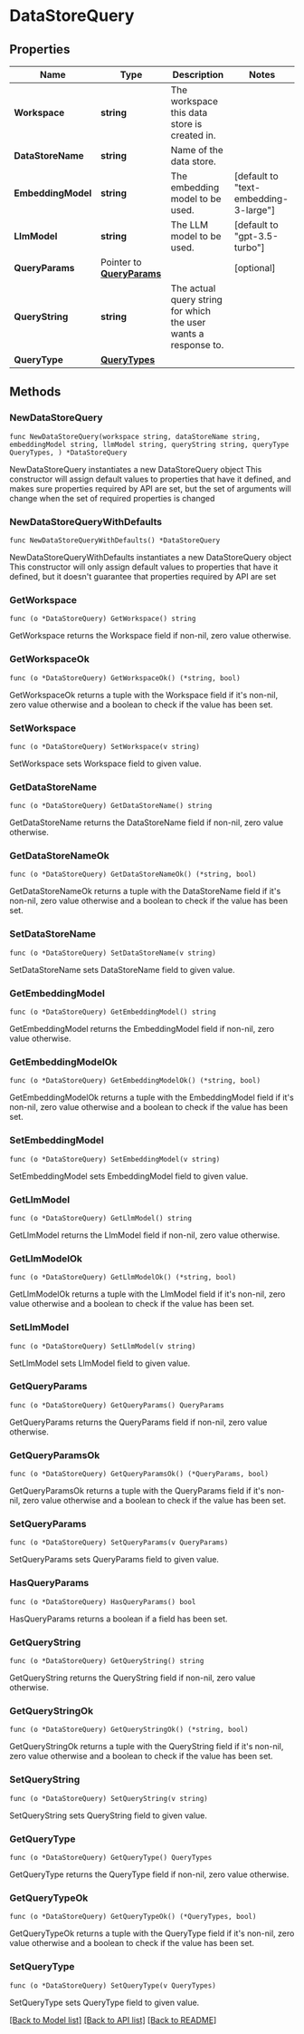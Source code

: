 # DataStoreQuery

## Properties

Name | Type | Description | Notes
------------ | ------------- | ------------- | -------------
**Workspace** | **string** | The workspace this data store is created in. | 
**DataStoreName** | **string** | Name of the data store. | 
**EmbeddingModel** | **string** | The embedding model to be used. | [default to "text-embedding-3-large"]
**LlmModel** | **string** | The LLM model to be used. | [default to "gpt-3.5-turbo"]
**QueryParams** | Pointer to [**QueryParams**](QueryParams.md) |  | [optional] 
**QueryString** | **string** | The actual query string for which the user wants a response to. | 
**QueryType** | [**QueryTypes**](QueryTypes.md) |  | 

## Methods

### NewDataStoreQuery

`func NewDataStoreQuery(workspace string, dataStoreName string, embeddingModel string, llmModel string, queryString string, queryType QueryTypes, ) *DataStoreQuery`

NewDataStoreQuery instantiates a new DataStoreQuery object
This constructor will assign default values to properties that have it defined,
and makes sure properties required by API are set, but the set of arguments
will change when the set of required properties is changed

### NewDataStoreQueryWithDefaults

`func NewDataStoreQueryWithDefaults() *DataStoreQuery`

NewDataStoreQueryWithDefaults instantiates a new DataStoreQuery object
This constructor will only assign default values to properties that have it defined,
but it doesn't guarantee that properties required by API are set

### GetWorkspace

`func (o *DataStoreQuery) GetWorkspace() string`

GetWorkspace returns the Workspace field if non-nil, zero value otherwise.

### GetWorkspaceOk

`func (o *DataStoreQuery) GetWorkspaceOk() (*string, bool)`

GetWorkspaceOk returns a tuple with the Workspace field if it's non-nil, zero value otherwise
and a boolean to check if the value has been set.

### SetWorkspace

`func (o *DataStoreQuery) SetWorkspace(v string)`

SetWorkspace sets Workspace field to given value.


### GetDataStoreName

`func (o *DataStoreQuery) GetDataStoreName() string`

GetDataStoreName returns the DataStoreName field if non-nil, zero value otherwise.

### GetDataStoreNameOk

`func (o *DataStoreQuery) GetDataStoreNameOk() (*string, bool)`

GetDataStoreNameOk returns a tuple with the DataStoreName field if it's non-nil, zero value otherwise
and a boolean to check if the value has been set.

### SetDataStoreName

`func (o *DataStoreQuery) SetDataStoreName(v string)`

SetDataStoreName sets DataStoreName field to given value.


### GetEmbeddingModel

`func (o *DataStoreQuery) GetEmbeddingModel() string`

GetEmbeddingModel returns the EmbeddingModel field if non-nil, zero value otherwise.

### GetEmbeddingModelOk

`func (o *DataStoreQuery) GetEmbeddingModelOk() (*string, bool)`

GetEmbeddingModelOk returns a tuple with the EmbeddingModel field if it's non-nil, zero value otherwise
and a boolean to check if the value has been set.

### SetEmbeddingModel

`func (o *DataStoreQuery) SetEmbeddingModel(v string)`

SetEmbeddingModel sets EmbeddingModel field to given value.


### GetLlmModel

`func (o *DataStoreQuery) GetLlmModel() string`

GetLlmModel returns the LlmModel field if non-nil, zero value otherwise.

### GetLlmModelOk

`func (o *DataStoreQuery) GetLlmModelOk() (*string, bool)`

GetLlmModelOk returns a tuple with the LlmModel field if it's non-nil, zero value otherwise
and a boolean to check if the value has been set.

### SetLlmModel

`func (o *DataStoreQuery) SetLlmModel(v string)`

SetLlmModel sets LlmModel field to given value.


### GetQueryParams

`func (o *DataStoreQuery) GetQueryParams() QueryParams`

GetQueryParams returns the QueryParams field if non-nil, zero value otherwise.

### GetQueryParamsOk

`func (o *DataStoreQuery) GetQueryParamsOk() (*QueryParams, bool)`

GetQueryParamsOk returns a tuple with the QueryParams field if it's non-nil, zero value otherwise
and a boolean to check if the value has been set.

### SetQueryParams

`func (o *DataStoreQuery) SetQueryParams(v QueryParams)`

SetQueryParams sets QueryParams field to given value.

### HasQueryParams

`func (o *DataStoreQuery) HasQueryParams() bool`

HasQueryParams returns a boolean if a field has been set.

### GetQueryString

`func (o *DataStoreQuery) GetQueryString() string`

GetQueryString returns the QueryString field if non-nil, zero value otherwise.

### GetQueryStringOk

`func (o *DataStoreQuery) GetQueryStringOk() (*string, bool)`

GetQueryStringOk returns a tuple with the QueryString field if it's non-nil, zero value otherwise
and a boolean to check if the value has been set.

### SetQueryString

`func (o *DataStoreQuery) SetQueryString(v string)`

SetQueryString sets QueryString field to given value.


### GetQueryType

`func (o *DataStoreQuery) GetQueryType() QueryTypes`

GetQueryType returns the QueryType field if non-nil, zero value otherwise.

### GetQueryTypeOk

`func (o *DataStoreQuery) GetQueryTypeOk() (*QueryTypes, bool)`

GetQueryTypeOk returns a tuple with the QueryType field if it's non-nil, zero value otherwise
and a boolean to check if the value has been set.

### SetQueryType

`func (o *DataStoreQuery) SetQueryType(v QueryTypes)`

SetQueryType sets QueryType field to given value.



[[Back to Model list]](../README.md#documentation-for-models) [[Back to API list]](../README.md#documentation-for-api-endpoints) [[Back to README]](../README.md)


